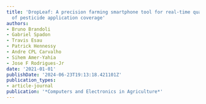 ```yaml
---
title: 'DropLeaf: A precision farming smartphone tool for real-time quantification
  of pesticide application coverage'
authors:
- Bruno Brandoli
- Gabriel Spadon
- Travis Esau
- Patrick Hennessy
- Andre CPL Carvalho
- Sihem Amer-Yahia
- Jose F Rodrigues-Jr
date: '2021-01-01'
publishDate: '2024-06-23T19:13:18.421101Z'
publication_types:
- article-journal
publication: '*Computers and Electronics in Agriculture*'
---
```

